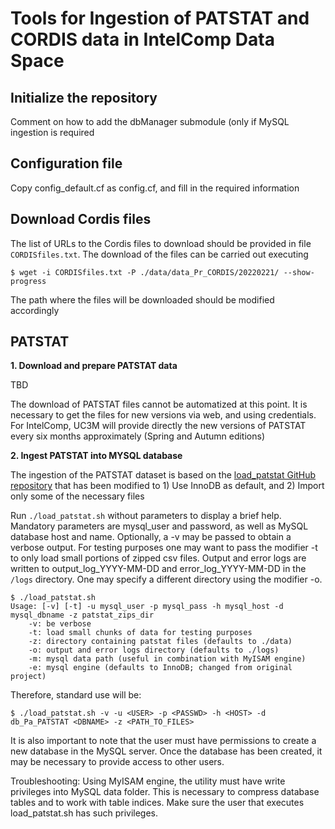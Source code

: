 # Tools for Ingestion of PATSTAT and CORDIS data in IntelComp Data Space

## Initialize the repository

Comment on how to add the dbManager submodule (only if MySQL ingestion is required

## Configuration file

Copy config_default.cf as config.cf, and fill in the required information

## Download Cordis files

The list of URLs to the Cordis files to download should be provided in file `CORDISfiles.txt`. The download of the files can be carried out executing

```$ wget -i CORDISfiles.txt -P ./data/data_Pr_CORDIS/20220221/ --show-progress```

The path where the files will be downloaded should be modified accordingly

## PATSTAT

**1. Download and prepare PATSTAT data**

TBD

The download of PATSTAT files cannot be automatized at this point. It is necessary to get the files for new versions via web, and using credentials. For IntelComp, UC3M will provide directly the new versions of PATSTAT every six months approximately (Spring and Autumn editions)

**2. Ingest PATSTAT into MYSQL database**

The ingestion of the PATSTAT dataset is based on the [load_patstat GitHub repository](https://github.com/simonemainardi/load_patstat) that has been modified to 1) Use InnoDB as default, and 2) Import only some of the necessary files

Run `./load_patstat.sh` without parameters to display a brief help. Mandatory parameters are mysql_user and password, as well as MySQL database host and name. Optionally, a -v may be passed to obtain a verbose output. For testing purposes one may want to pass the modifier -t to only load small portions of zipped csv files. Output and error logs are written to output_log_YYYY-MM-DD and error_log_YYYY-MM-DD in the `/logs` directory. One may specify a different directory using the modifier -o.

    $ ./load_patstat.sh
    Usage: [-v] [-t] -u mysql_user -p mysql_pass -h mysql_host -d mysql_dbname -z patstat_zips_dir
        -v: be verbose
        -t: load small chunks of data for testing purposes
        -z: directory containing patstat files (defaults to ./data)
        -o: output and error logs directory (defaults to ./logs)
        -m: mysql data path (useful in combination with MyISAM engine)
        -e: mysql engine (defaults to InnoDB; changed from original project)

Therefore, standard use will be:

    $ ./load_patstat.sh -v -u <USER> -p <PASSWD> -h <HOST> -d db_Pa_PATSTAT <DBNAME> -z <PATH_TO_FILES> 
    
It is also important to note that the user must have permissions to create a new database in the MySQL server. Once the database has been created, it may be necessary to provide access to other users.

Troubleshooting: Using MyISAM engine, the utility must have write privileges into MySQL data folder. This is necessary to compress database tables and to work with table indices. Make sure the user that executes load_patstat.sh has such privileges.
   


